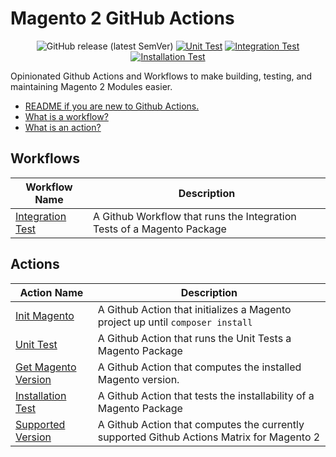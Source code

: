 # Magento 2 GitHub Actions

<div align="center">

![GitHub release (latest SemVer)](https://img.shields.io/github/v/release/graycoreio/github-actions-magento2)
[![Unit Test](https://github.com/graycoreio/github-actions-magento2/actions/workflows/_internal-unit.yaml/badge.svg)](https://github.com/graycoreio/github-actions-magento2/actions/workflows/_internal-unit.yaml)
[![Integration Test](https://github.com/graycoreio/github-actions-magento2/actions/workflows/_internal-integration.yaml/badge.svg)](https://github.com/graycoreio/github-actions-magento2/actions/workflows/_internal-integration.yaml)
[![Installation Test](https://github.com/graycoreio/github-actions-magento2/actions/workflows/_internal-install.yaml/badge.svg)](https://github.com/graycoreio/github-actions-magento2/actions/workflows/_internal-install.yaml)

</div>

Opinionated Github Actions and Workflows to make building, testing, and maintaining Magento 2 Modules easier.

* [README if you are new to Github Actions.](https://docs.github.com/en/actions/learn-github-actions/understanding-github-actions#the-components-of-github-actions)
* [What is a workflow?](https://docs.github.com/en/actions/learn-github-actions/understanding-github-actions#workflows)
* [What is an action?](https://docs.github.com/en/actions/learn-github-actions/understanding-github-actions#actions)

## Workflows

| Workflow Name                                                 | Description                                                            |
| ------------------------------------------------------------- | ---------------------------------------------------------------------- |
| [Integration Test](./.github/workflows/integration-README.md) | A Github Workflow that runs the Integration Tests of a Magento Package |

## Actions

| Action Name                                            | Description                                                                               |
| ------------------------------------------------------ | ----------------------------------------------------------------------------------------- |
| [Init Magento](./init-magento/README.md)               | A Github Action that initializes a Magento project up until `composer install`            |
| [Unit Test](./unit-test/README.md)                     | A Github Action that runs the Unit Tests a Magento Package                                |
| [Get Magento Version](./get-magento-version/README.md) | A Github Action that computes the installed Magento version.                              |
| [Installation Test](./installation-test/README.md)     | A Github Action that tests the installability of a Magento Package                        |
| [Supported Version](./supported-version/README.md)     | A Github Action that computes the currently supported Github Actions Matrix for Magento 2 |